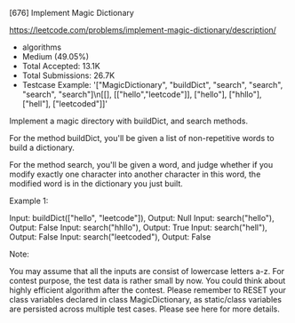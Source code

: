 [676] Implement Magic Dictionary  

https://leetcode.com/problems/implement-magic-dictionary/description/

* algorithms
* Medium (49.05%)
* Total Accepted:    13.1K
* Total Submissions: 26.7K
* Testcase Example:  '["MagicDictionary", "buildDict", "search", "search", "search", "search"]\n[[], [["hello","leetcode"]], ["hello"], ["hhllo"], ["hell"], ["leetcoded"]]'


Implement a magic directory with buildDict, and search methods.



For the method buildDict, you'll be given a list of non-repetitive words to build a dictionary.



For the method search, you'll be given a word, and judge whether if you modify exactly one character into another character in this word, the modified word is in the dictionary you just built.


Example 1:

Input: buildDict(["hello", "leetcode"]), Output: Null
Input: search("hello"), Output: False
Input: search("hhllo"), Output: True
Input: search("hell"), Output: False
Input: search("leetcoded"), Output: False



Note:

You may assume that all the inputs are consist of lowercase letters a-z.
For contest purpose, the test data is rather small by now. You could think about highly efficient algorithm after the contest.
Please remember to RESET your class variables declared in class MagicDictionary, as static/class variables are persisted across multiple test cases. Please see here for more details.


